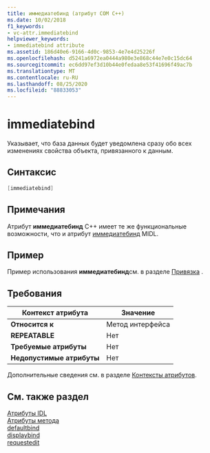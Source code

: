 ```yaml
---
title: иммедиатебинд (атрибут COM C++)
ms.date: 10/02/2018
f1_keywords:
- vc-attr.immediatebind
helpviewer_keywords:
- immediatebind attribute
ms.assetid: 186d40e6-9166-4d0c-9853-4e7e4d25226f
ms.openlocfilehash: d5241a6972ea0444a980e3e868c44e7e0c15dc64
ms.sourcegitcommit: ec6dd97ef3d10b44e0fedaa8e53f41696f49ac7b
ms.translationtype: MT
ms.contentlocale: ru-RU
ms.lasthandoff: 08/25/2020
ms.locfileid: "88833053"
---
```

# <a name="immediatebind"></a>immediatebind

Указывает, что база данных будет уведомлена сразу обо всех изменениях свойства объекта, привязанного к данным.

## <a name="syntax"></a>Синтаксис

```cpp
[immediatebind]
```

## <a name="remarks"></a>Примечания

Атрибут **иммедиатебинд** C++ имеет те же функциональные возможности, что и атрибут [иммедиатебинд](/windows/win32/Midl/immediatebind) MIDL.

## <a name="example"></a>Пример

Пример использования **иммедиатебинд**см. в разделе [Привязка](bindable.md) .

## <a name="requirements"></a>Требования

| Контекст атрибута | Значение |
|-|-|
|**Относится к**|Метод интерфейса|
|**REPEATABLE**|Нет|
|**Требуемые атрибуты**|Нет|
|**Недопустимые атрибуты**|Нет|

Дополнительные сведения см. в разделе [Контексты атрибутов](cpp-attributes-com-net.md#contexts).

## <a name="see-also"></a>См. также раздел

[Атрибуты IDL](idl-attributes.md)<br/>
[Атрибуты метода](method-attributes.md)<br/>
[defaultbind](defaultbind.md)<br/>
[displaybind](displaybind.md)<br/>
[requestedit](requestedit.md)
